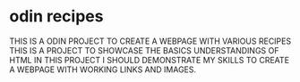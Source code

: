 # odin recipes
THIS IS A ODIN PROJECT TO CREATE A WEBPAGE WITH VARIOUS RECIPES
THIS IS A PROJECT TO SHOWCASE THE BASICS UNDERSTANDINGS OF HTML
IN THIS PROJECT I SHOULD DEMONSTRATE MY SKILLS TO CREATE A WEBPAGE WITH WORKING LINKS AND IMAGES.
